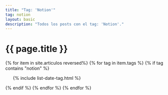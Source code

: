 ```yaml
---
title: "Tag: 'Notion'"
tag: notion
layout: basic
description: "Todos los posts con el tag: 'Notion'."
---
```


<h1>{{ page.title }}</h1>

{% for item in site.articulos reversed%}
{% for tag in item.tags %}
{% if tag contains "notion" %}
<ul>
    {% include list-date-tag.html %}
</ul>
{% endif %}
{% endfor %}
{% endfor %}